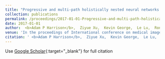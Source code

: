 ```yaml
---
title: "Progressive and multi-path holistically nested neural networks for pathological lung segmentation from CT images"
collection: publications
permalink: /proceedings/2017-01-01-Progressive-and-multi-path-holistically-nested-neural-networks-for-pathological-lung-segmentation-from-CT-images
date: 2017-01-01
author:  <b>Adam P Harrison</b>,  Ziyue Xu,  Kevin George,  Le Lu,  Ronald M Summers,  Daniel J Mollura, 
venue: 'In the proceedings of International conference on medical image computing and computer-assisted intervention'
citation: ' <b>Adam P Harrison</b>,  Ziyue Xu,  Kevin George,  Le Lu,  Ronald M Summers,  Daniel J Mollura, &quot;Progressive and multi-path holistically nested neural networks for pathological lung segmentation from CT images.&quot; In the proceedings of International conference on medical image computing and computer-assisted intervention, 2017.'
---
```

Use [Google Scholar](https://scholar.google.com/scholar?q=Progressive+and+multi+path+holistically+nested+neural+networks+for+pathological+lung+segmentation+from+CT+images){:target="_blank"} for full citation